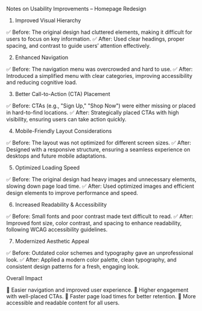 Notes on Usability Improvements – Homepage Redesign

1. Improved Visual Hierarchy

✅ Before: The original design had cluttered elements, making it difficult for users to focus on key information.
✅ After: Used clear headings, proper spacing, and contrast to guide users’ attention effectively.

2. Enhanced Navigation

✅ Before: The navigation menu was overcrowded and hard to use.
✅ After: Introduced a simplified menu with clear categories, improving accessibility and reducing cognitive load.

3. Better Call-to-Action (CTA) Placement

✅ Before: CTAs (e.g., "Sign Up," "Shop Now") were either missing or placed in hard-to-find locations.
✅ After: Strategically placed CTAs with high visibility, ensuring users can take action quickly.

4. Mobile-Friendly Layout Considerations

✅ Before: The layout was not optimized for different screen sizes.
✅ After: Designed with a responsive structure, ensuring a seamless experience on desktops and future mobile adaptations.

5. Optimized Loading Speed

✅ Before: The original design had heavy images and unnecessary elements, slowing down page load time.
✅ After: Used optimized images and efficient design elements to improve performance and speed.

6. Increased Readability & Accessibility

✅ Before: Small fonts and poor contrast made text difficult to read.
✅ After: Improved font size, color contrast, and spacing to enhance readability, following WCAG accessibility guidelines.

7. Modernized Aesthetic Appeal

✅ Before: Outdated color schemes and typography gave an unprofessional look.
✅ After: Applied a modern color palette, clean typography, and consistent design patterns for a fresh, engaging look.

Overall Impact

🔹 Easier navigation and improved user experience.
🔹 Higher engagement with well-placed CTAs.
🔹 Faster page load times for better retention.
🔹 More accessible and readable content for all users.
